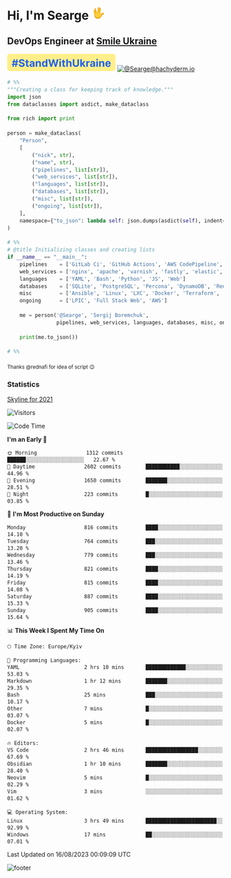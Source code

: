 # Hi, I'm Searge <img src="images/vulcan.webp" style="display: inline-block; margin: 0; height: 2rem" alt="Vulcan salute" />

## DevOps Engineer at [Smile Ukraine](https://smile-ukraine.com/en)

[![Stand With Ukraine](https://raw.githubusercontent.com/vshymanskyy/StandWithUkraine/main/badges/StandWithUkraine.svg)](https://stand-with-ukraine.pp.ua)
<a rel="me" href="https://hachyderm.io/@Searge">![@Searge@hachyderm.io](https://img.shields.io/badge/-@Searge-%232B90D9?logo=mastodon&logoColor=white)</a>

```python
# %%
"""Creating a class for keeping track of knowledge."""
import json
from dataclasses import asdict, make_dataclass

from rich import print

person = make_dataclass(
    "Person",
    [
        ("nick", str),
        ("name", str),
        ("pipelines", list[str]),
        ("web_services", list[str]),
        ("languages", list[str]),
        ("databases", list[str]),
        ("misc", list[str]),
        ("ongoing", list[str]),
    ],
    namespace={"to_json": lambda self: json.dumps(asdict(self), indent=4)},
)

# %%
# @title Initializing classes and creating lists
if __name__ == "__main__":
    pipelines    = ['GitLab Ci', 'GitHub Actions', 'AWS CodePipeline', 'Jenkins']
    web_services = ['nginx', 'apache', 'varnish', 'fastly', 'elastic', 'solr']
    languages    = ['YAML', 'Bash', 'Python', 'JS', 'Web']
    databases    = ['SQLite', 'PostgreSQL', 'Percona', 'DynamoDB', 'Redis']
    misc         = ['Ansible', 'Linux', 'LXC', 'Docker', 'Terraform', 'AWS']
    ongoing      = ['LPIC', 'Full Stack Web', 'AWS']

    me = person('@Searge', 'Sergij Boremchuk',
                pipelines, web_services, languages, databases, misc, ongoing)

    print(me.to_json())

# %%

```

<sub>Thanks @rednafi for idea of script :wink:</sub>

### Statistics

[Skyline for 2021](https://skyline.github.com/Searge/2021)

![Visitors](https://komarev.com/ghpvc/?username=searge&label=Profile%20views&color=0e75b6&style=flat) 
<!--START_SECTION:waka-->
![Code Time](http://img.shields.io/badge/Code%20Time-2%2C176%20hrs%2025%20mins-blue)

**I'm an Early 🐤** 

```text
🌞 Morning                1312 commits        ██████░░░░░░░░░░░░░░░░░░░   22.67 % 
🌆 Daytime                2602 commits        ███████████░░░░░░░░░░░░░░   44.96 % 
🌃 Evening                1650 commits        ███████░░░░░░░░░░░░░░░░░░   28.51 % 
🌙 Night                  223 commits         █░░░░░░░░░░░░░░░░░░░░░░░░   03.85 % 
```
📅 **I'm Most Productive on Sunday** 

```text
Monday                   816 commits         ████░░░░░░░░░░░░░░░░░░░░░   14.10 % 
Tuesday                  764 commits         ███░░░░░░░░░░░░░░░░░░░░░░   13.20 % 
Wednesday                779 commits         ███░░░░░░░░░░░░░░░░░░░░░░   13.46 % 
Thursday                 821 commits         ████░░░░░░░░░░░░░░░░░░░░░   14.19 % 
Friday                   815 commits         ████░░░░░░░░░░░░░░░░░░░░░   14.08 % 
Saturday                 887 commits         ████░░░░░░░░░░░░░░░░░░░░░   15.33 % 
Sunday                   905 commits         ████░░░░░░░░░░░░░░░░░░░░░   15.64 % 
```


📊 **This Week I Spent My Time On** 

```text
🕑︎ Time Zone: Europe/Kyiv

💬 Programming Languages: 
YAML                     2 hrs 10 mins       █████████████░░░░░░░░░░░░   53.03 % 
Markdown                 1 hr 12 mins        ███████░░░░░░░░░░░░░░░░░░   29.35 % 
Bash                     25 mins             ███░░░░░░░░░░░░░░░░░░░░░░   10.17 % 
Other                    7 mins              █░░░░░░░░░░░░░░░░░░░░░░░░   03.07 % 
Docker                   5 mins              █░░░░░░░░░░░░░░░░░░░░░░░░   02.07 % 

🔥 Editors: 
VS Code                  2 hrs 46 mins       █████████████████░░░░░░░░   67.69 % 
Obsidian                 1 hr 10 mins        ███████░░░░░░░░░░░░░░░░░░   28.40 % 
Neovim                   5 mins              █░░░░░░░░░░░░░░░░░░░░░░░░   02.29 % 
Vim                      3 mins              ░░░░░░░░░░░░░░░░░░░░░░░░░   01.62 % 

💻 Operating System: 
Linux                    3 hrs 49 mins       ███████████████████████░░   92.99 % 
Windows                  17 mins             ██░░░░░░░░░░░░░░░░░░░░░░░   07.01 % 
```


 Last Updated on 16/08/2023 00:09:09 UTC
<!--END_SECTION:waka-->

![footer](https://capsule-render.vercel.app/api?type=waving&color=gradient&customColorList=14,21&height=82&section=footer)
